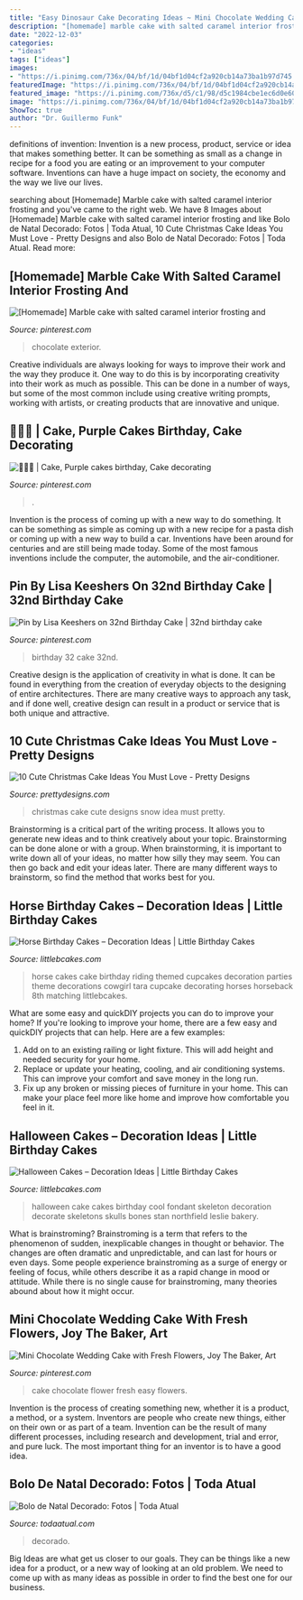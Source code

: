 ```yaml
---
title: "Easy Dinosaur Cake Decorating Ideas ~ Mini Chocolate Wedding Cake With Fresh Flowers, Joy The Baker, Art"
description: "[homemade] marble cake with salted caramel interior frosting and"
date: "2022-12-03"
categories:
- "ideas"
tags: ["ideas"]
images:
- "https://i.pinimg.com/736x/04/bf/1d/04bf1d04cf2a920cb14a73ba1b97d745.jpg"
featuredImage: "https://i.pinimg.com/736x/04/bf/1d/04bf1d04cf2a920cb14a73ba1b97d745.jpg"
featured_image: "https://i.pinimg.com/736x/d5/c1/98/d5c1984cbe1ec6d0e6055771f929f851.jpg"
image: "https://i.pinimg.com/736x/04/bf/1d/04bf1d04cf2a920cb14a73ba1b97d745.jpg"
ShowToc: true
author: "Dr. Guillermo Funk"
---
```



definitions of invention:
Invention is a new process, product, service or idea that makes something better. It can be something as small as a change in recipe for a food you are eating or an improvement to your computer software. Inventions can have a huge impact on society, the economy and the way we live our lives.

	

		
searching about [Homemade] Marble cake with salted caramel interior frosting and you've came to the right web. We have 8 Images about [Homemade] Marble cake with salted caramel interior frosting and like Bolo de Natal Decorado: Fotos | Toda Atual, 10 Cute Christmas Cake Ideas You Must Love - Pretty Designs and also Bolo de Natal Decorado: Fotos | Toda Atual. Read more:
		
    
## [Homemade] Marble Cake With Salted Caramel Interior Frosting And

<img loading=lazy src="https://i.pinimg.com/736x/cc/b0/2d/ccb02dd6e56d3a620ab6a1f94630523e--exterior-marble-cake.jpg" onerror="this.onerror=null;this.src='https://tse4.mm.bing.net/th?id=OIP.FMMTXE4pOrdUK5X9XW7tQwHaNK&amp;pid=15.1';" alt="[Homemade] Marble cake with salted caramel interior frosting and">

_Source: pinterest.com_

>chocolate exterior. 

	

Creative individuals are always looking for ways to improve their work and the way they produce it. One way to do this is by incorporating creativity into their work as much as possible. This can be done in a number of ways, but some of the most common include using creative writing prompts, working with artists, or creating products that are innovative and unique.

    
## 💜💜💜 | Cake, Purple Cakes Birthday, Cake Decorating

<img loading=lazy src="https://i.pinimg.com/736x/04/bf/1d/04bf1d04cf2a920cb14a73ba1b97d745.jpg" onerror="this.onerror=null;this.src='https://tse1.mm.bing.net/th?id=OIP.7-4zilrypjXEb4O6GLUDUwHaHN&amp;pid=15.1';" alt="💜💜💜 | Cake, Purple cakes birthday, Cake decorating">

_Source: pinterest.com_

>. 

	

Invention is the process of coming up with a new way to do something. It can be something as simple as coming up with a new recipe for a pasta dish or coming up with a new way to build a car. Inventions have been around for centuries and are still being made today. Some of the most famous inventions include the computer, the automobile, and the air-conditioner.

    
## Pin By Lisa Keeshers On 32nd Birthday Cake | 32nd Birthday Cake

<img loading=lazy src="https://i.pinimg.com/736x/97/9d/ee/979dee6e47934b0e158bd142e371e05b.jpg" onerror="this.onerror=null;this.src='https://tse1.mm.bing.net/th?id=OIP.0cjY5-eDVUn-rlrz8QVbDAHaNK&amp;pid=15.1';" alt="Pin by Lisa Keeshers on 32nd Birthday Cake | 32nd birthday cake">

_Source: pinterest.com_

>birthday 32 cake 32nd. 

	

Creative design is the application of creativity in what is done. It can be found in everything from the creation of everyday objects to the designing of entire architectures. There are many creative ways to approach any task, and if done well, creative design can result in a product or service that is both unique and attractive.

    
## 10 Cute Christmas Cake Ideas You Must Love - Pretty Designs

<img loading=lazy src="http://www.prettydesigns.com/wp-content/uploads/2014/12/Christmas-Cake-Idea-Snow.jpg" onerror="this.onerror=null;this.src='https://tse4.mm.bing.net/th?id=OIP.ZsgJ5QR32SSUsFvH2JuMpQHaJ3&amp;pid=15.1';" alt="10 Cute Christmas Cake Ideas You Must Love - Pretty Designs">

_Source: prettydesigns.com_

>christmas cake cute designs snow idea must pretty. 

	

Brainstorming is a critical part of the writing process. It allows you to generate new ideas and to think creatively about your topic. Brainstorming can be done alone or with a group. When brainstorming, it is important to write down all of your ideas, no matter how silly they may seem. You can then go back and edit your ideas later. There are many different ways to brainstorm, so find the method that works best for you.

    
## Horse Birthday Cakes – Decoration Ideas | Little Birthday Cakes

<img loading=lazy src="http://www.littlebcakes.com/wp-content/uploads/2014/01/Horse-Cake-Decorations-733x1024.jpg" onerror="this.onerror=null;this.src='https://tse1.mm.bing.net/th?id=OIP.4rFTXXEFfjmka-XZb92gewHaKW&amp;pid=15.1';" alt="Horse Birthday Cakes – Decoration Ideas | Little Birthday Cakes">

_Source: littlebcakes.com_

>horse cakes cake birthday riding themed cupcakes decoration parties theme decorations cowgirl tara cupcake decorating horses horseback 8th matching littlebcakes. 

	

What are some easy and quickDIY projects you can do to improve your home?
If you're looking to improve your home, there are a few easy and quickDIY projects that can help. Here are a few examples: 
1. Add on to an existing railing or light fixture. This will add height and needed security for your home.
2. Replace or update your heating, cooling, and air conditioning systems. This can improve your comfort and save money in the long run.
3. Fix up any broken or missing pieces of furniture in your home. This can make your place feel more like home and improve how comfortable you feel in it.

    
## Halloween Cakes – Decoration Ideas | Little Birthday Cakes

<img loading=lazy src="http://www.littlebcakes.com/wp-content/uploads/2013/08/Halloween-Cake-Ideas.jpg" onerror="this.onerror=null;this.src='https://tse3.mm.bing.net/th?id=OIP.vUKTsyTdVr_Pf1AMXqZz5gHaJ4&amp;pid=15.1';" alt="Halloween Cakes – Decoration Ideas | Little Birthday Cakes">

_Source: littlebcakes.com_

>halloween cake cakes birthday cool fondant skeleton decoration decorate skeletons skulls bones stan northfield leslie bakery. 

	

What is brainstroming?
Brainstroming is a term that refers to the phenomenon of sudden, inexplicable changes in thought or behavior. The changes are often dramatic and unpredictable, and can last for hours or even days. Some people experience brainstroming as a surge of energy or feeling of focus, while others describe it as a rapid change in mood or attitude. While there is no single cause for brainstroming, many theories abound about how it might occur.

    
## Mini Chocolate Wedding Cake With Fresh Flowers, Joy The Baker, Art

<img loading=lazy src="https://i.pinimg.com/736x/d5/c1/98/d5c1984cbe1ec6d0e6055771f929f851.jpg" onerror="this.onerror=null;this.src='https://tse2.mm.bing.net/th?id=OIP.jNYBXFOxipx5T-9VjlXWCgHaLH&amp;pid=15.1';" alt="Mini Chocolate Wedding Cake with Fresh Flowers, Joy The Baker, Art">

_Source: pinterest.com_

>cake chocolate flower fresh easy flowers. 

	

Invention is the process of creating something new, whether it is a product, a method, or a system. Inventors are people who create new things, either on their own or as part of a team. Invention can be the result of many different processes, including research and development, trial and error, and pure luck. The most important thing for an inventor is to have a good idea.

    
## Bolo De Natal Decorado: Fotos | Toda Atual

<img loading=lazy src="https://todaatual.com/wp-content/uploads/Bolo-de-Natal-Decorado-Fotos-1.jpg" onerror="this.onerror=null;this.src='https://tse1.mm.bing.net/th?id=OIP.8Gaxvd1JqHtK4mt2_dAzEwHaLJ&amp;pid=15.1';" alt="Bolo de Natal Decorado: Fotos | Toda Atual">

_Source: todaatual.com_

>decorado. 

	

Big Ideas are what get us closer to our goals. They can be things like a new idea for a product, or a new way of looking at an old problem. We need to come up with as many ideas as possible in order to find the best one for our business.

